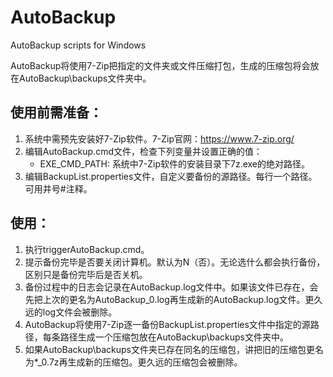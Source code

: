 # AutoBackup
AutoBackup scripts for Windows

AutoBackup将使用7-Zip把指定的文件夹或文件压缩打包，生成的压缩包将会放在AutoBackup\backups文件夹中。

## 使用前需准备：
1. 系统中需预先安装好7-Zip软件。7-Zip官网：https://www.7-zip.org/
1. 编辑AutoBackup.cmd文件，检查下列变量并设置正确的值：
	- EXE_CMD_PATH: 系统中7-Zip软件的安装目录下7z.exe的绝对路径。
1. 编辑BackupList.properties文件，自定义要备份的源路径。每行一个路径。可用井号#注释。

## 使用：
1. 执行triggerAutoBackup.cmd。
1. 提示备份完毕是否要关闭计算机。默认为N（否）。无论选什么都会执行备份，区别只是备份完毕后是否关机。
1. 备份过程中的日志会记录在AutoBackup.log文件中。如果该文件已存在，会先把上次的更名为AutoBackup_0.log再生成新的AutoBackup.log文件。更久远的log文件会被删除。
1. AutoBackup将使用7-Zip逐一备份BackupList.properties文件中指定的源路径，每条路径生成一个压缩包放在AutoBackup\backups文件夹中。
1. 如果AutoBackup\backups文件夹已存在同名的压缩包，讲把旧的压缩包更名为*_0.7z再生成新的压缩包。更久远的压缩包会被删除。
